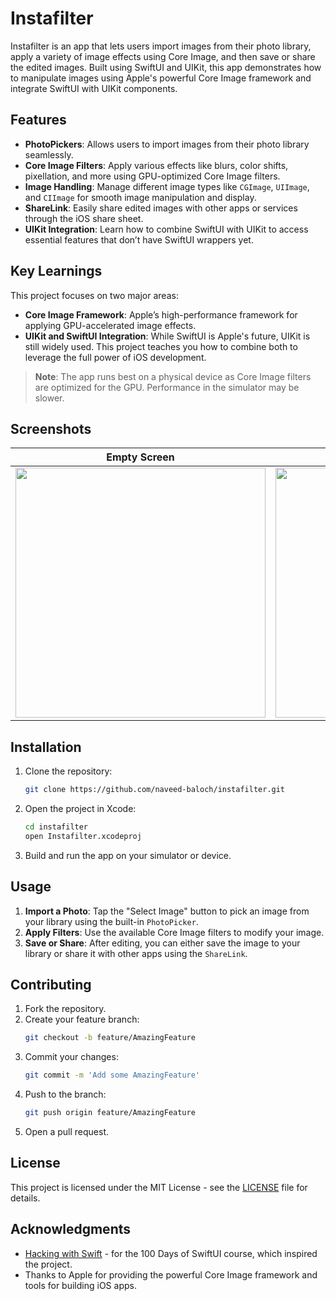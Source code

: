 # Instafilter

Instafilter is an app that lets users import images from their photo library, apply a variety of image effects using Core Image, and then save or share the edited images. Built using SwiftUI and UIKit, this app demonstrates how to manipulate images using Apple's powerful Core Image framework and integrate SwiftUI with UIKit components.

## Features

- **PhotoPickers**: Allows users to import images from their photo library seamlessly.
- **Core Image Filters**: Apply various effects like blurs, color shifts, pixellation, and more using GPU-optimized Core Image filters.
- **Image Handling**: Manage different image types like `CGImage`, `UIImage`, and `CIImage` for smooth image manipulation and display.
- **ShareLink**: Easily share edited images with other apps or services through the iOS share sheet.
- **UIKit Integration**: Learn how to combine SwiftUI with UIKit to access essential features that don’t have SwiftUI wrappers yet.

## Key Learnings

This project focuses on two major areas:
- **Core Image Framework**: Apple’s high-performance framework for applying GPU-accelerated image effects.
- **UIKit and SwiftUI Integration**: While SwiftUI is Apple's future, UIKit is still widely used. This project teaches you how to combine both to leverage the full power of iOS development.

> **Note**: The app runs best on a physical device as Core Image filters are optimized for the GPU. Performance in the simulator may be slower.

## Screenshots
| Empty Screen | Editing Screen | Sharing Screen |
| :-: | :-: | :-: |
| <img src="https://github.com/user-attachments/assets/a286f59c-ec57-447e-9f50-91b424eb2d67" width="400"/> | <img src="https://github.com/user-attachments/assets/7a5d20a6-6f87-42e5-8941-b3b4de5972cc" width="400"/> | <img src="https://github.com/user-attachments/assets/f4309f14-48b4-4439-a975-6388589eedcd" width="400"/> |

## Installation

1. Clone the repository:
    ```sh
    git clone https://github.com/naveed-baloch/instafilter.git
    ```
2. Open the project in Xcode:
    ```sh
    cd instafilter
    open Instafilter.xcodeproj
    ```
3. Build and run the app on your simulator or device.

## Usage

1. **Import a Photo**: Tap the "Select Image" button to pick an image from your library using the built-in `PhotoPicker`.
2. **Apply Filters**: Use the available Core Image filters to modify your image.
3. **Save or Share**: After editing, you can either save the image to your library or share it with other apps using the `ShareLink`.

## Contributing

1. Fork the repository.
2. Create your feature branch:
    ```sh
    git checkout -b feature/AmazingFeature
    ```
3. Commit your changes:
    ```sh
    git commit -m 'Add some AmazingFeature'
    ```
4. Push to the branch:
    ```sh
    git push origin feature/AmazingFeature
    ```
5. Open a pull request.

## License

This project is licensed under the MIT License - see the [LICENSE](LICENSE) file for details.

## Acknowledgments

- [Hacking with Swift](https://www.hackingwithswift.com/100) - for the 100 Days of SwiftUI course, which inspired the project.
- Thanks to Apple for providing the powerful Core Image framework and tools for building iOS apps.
